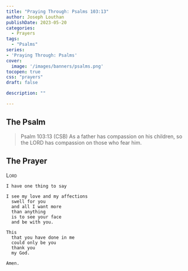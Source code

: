 ```yaml
---
title: "Praying Through: Psalms 103:13"
author: Joseph Louthan
publishDate: 2023-05-20
categories:
  - Prayers
tags:
  - "Psalms"
series:
- 'Praying Through: Psalms'
cover:
  image: '/images/banners/psalms.png'
tocopen: true
css: "prayers"
draft: false

description: ""

---
```

## The Psalm

>Psalm 103:13 (CSB) As a father has compassion on his children, so the LORD has compassion on those who fear him. 

## The Prayer

<div style="font-variant: small-caps;">
Lord
</div>

```text
I have one thing to say

I see my love and my affections
  swell for you
  and all I want more 
  than anything
  is to see your face
  and be with you.

This
  that you have done in me
  could only be you
  thank you
  my God.

Amen.
```
